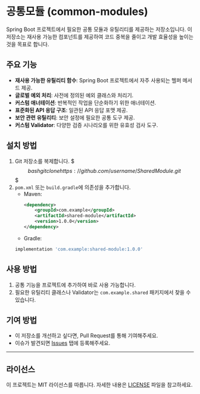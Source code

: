 # 공통모듈 (common-modules)

Spring Boot 프로젝트에서 필요한 공통 모듈과 유틸리티를 제공하는 저장소입니다. 이 저장소는 재사용 가능한 컴포넌트를 제공하여 코드 중복을 줄이고 개발 효율성을 높이는 것을 목표로 합니다.

## 주요 기능

- **재사용 가능한 유틸리티 함수**: Spring Boot 프로젝트에서 자주 사용되는 헬퍼 메서드 제공.
- **글로벌 예외 처리**: 사전에 정의된 예외 클래스와 처리기.
- **커스텀 애너테이션**: 반복적인 작업을 단순화하기 위한 애너테이션.
- **표준화된 API 응답 구조**: 일관된 API 응답 포맷 제공.
- **보안 관련 유틸리티**: 보안 설정에 필요한 공통 도구 제공.
- **커스텀 Validator**: 다양한 검증 시나리오를 위한 유효성 검사 도구.

## 설치 방법

1. Git 저장소를 복제합니다.
   $$$bash
   git clone https://github.com/username/SharedModule.git
   $$$
2. `pom.xml` 또는 `build.gradle`에 의존성을 추가합니다.
   - Maven:
     ```xml
     <dependency>
         <groupId>com.example</groupId>
         <artifactId>shared-module</artifactId>
         <version>1.0.0</version>
     </dependency>
     ```
   - Gradle:
    ```gradle
    implementation 'com.example:shared-module:1.0.0'
    ```

## 사용 방법

1. 공통 기능을 프로젝트에 추가하여 바로 사용 가능합니다.
2. 필요한 유틸리티 클래스나 Validator는 `com.example.shared` 패키지에서 찾을 수 있습니다.

## 기여 방법

- 이 저장소를 개선하고 싶다면, Pull Request를 통해 기여해주세요.
- 이슈가 발견되면 [Issues](https://github.com/taehui8260/springboot-common-modules/issues) 탭에 등록해주세요.

---

## 라이선스

이 프로젝트는 MIT 라이선스를 따릅니다. 자세한 내용은 [LICENSE](LICENSE) 파일을 참고하세요.
